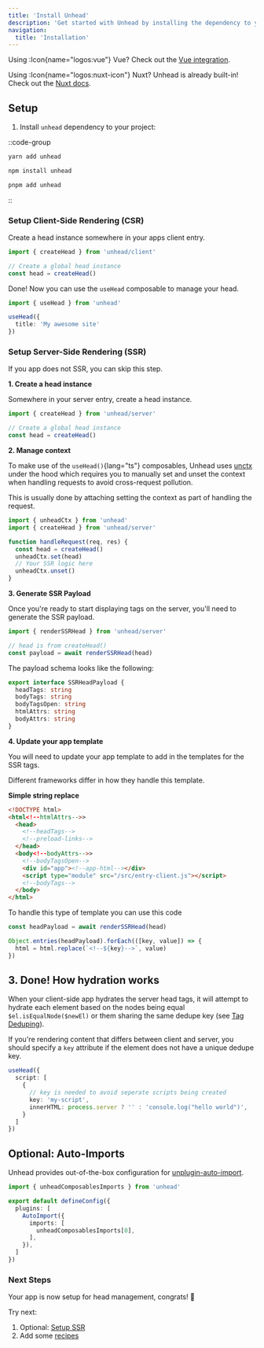 ```yaml
---
title: 'Install Unhead'
description: 'Get started with Unhead by installing the dependency to your project.'
navigation:
  title: 'Installation'
---
```


Using :Icon{name="logos:vue"} Vue? Check out the [Vue integration](/setup/vue/installation).

Using :Icon{name="logos:nuxt-icon"} Nuxt? Unhead is already built-in! Check out the [Nuxt docs](https://nuxt.com/docs/getting-started/seo-meta).

## Setup

1. Install `unhead` dependency to your project:

::code-group

```bash [yarn]
yarn add unhead
```

```bash [npm]
npm install unhead
```

```bash [pnpm]
pnpm add unhead
```

::

### Setup Client-Side Rendering (CSR)

Create a head instance somewhere in your apps client entry.

```ts [main.ts]
import { createHead } from 'unhead/client'

// Create a global head instance
const head = createHead()
```

Done! Now you can use the `useHead` composable to manage your head.

```ts
import { useHead } from 'unhead'

useHead({
  title: 'My awesome site'
})
```

### Setup Server-Side Rendering (SSR)

If you app does not SSR, you can skip this step.

**1. Create a head instance**

Somewhere in your server entry, create a head instance.

```ts [main.ts]
import { createHead } from 'unhead/server'

// Create a global head instance
const head = createHead()
```

**2. Manage context**

To make use of the `useHead()`{lang="ts"} composables, Unhead uses [unctx](https://github.com/unjs/unctx) under the hood which requires you to manually
set and unset the context when handling requests to avoid cross-request pollution.

This is usually done by attaching setting the context as part of handling the request.

```ts
import { unheadCtx } from 'unhead'
import { createHead } from 'unhead/server'

function handleRequest(req, res) {
  const head = createHead()
  unheadCtx.set(head)
  // Your SSR logic here
  unheadCtx.unset()
}
```

**3. Generate SSR Payload**

Once you're ready to start displaying tags on the server, you'll need to generate the SSR payload.

```ts
import { renderSSRHead } from 'unhead/server'

// head is from createHead()
const payload = await renderSSRHead(head)
```

The payload schema looks like the following:

```ts
export interface SSRHeadPayload {
  headTags: string
  bodyTags: string
  bodyTagsOpen: string
  htmlAttrs: string
  bodyAttrs: string
}
```

**4. Update your app template**

You will need to update your app template to add in the templates for
the SSR tags.

Different frameworks differ in how they handle this template.

**Simple string replace**

```html
<!DOCTYPE html>
<html<!--htmlAttrs-->>
  <head>
    <!--headTags-->
    <!--preload-links-->
  </head>
  <body<!--bodyAttrs-->>
    <!--bodyTagsOpen-->
    <div id="app"><!--app-html--></div>
    <script type="module" src="/src/entry-client.js"></script>
    <!--bodyTags-->
  </body>
</html>
```

To handle this type of template you can use this code

```ts
const headPayload = await renderSSRHead(head)

Object.entries(headPayload).forEach(([key, value]) => {
  html = html.replace(`<!--${key}-->`, value)
})
```

## 3. Done! How hydration works

When your client-side app hydrates the server head tags, it will attempt to hydrate each
element based on the nodes being equal `$el.isEqualNode($newEl)` or them sharing the same
dedupe key (see [Tag Deduping](/usage/guides/handling-duplicates)).

If you're rendering content that differs between client and server, you should
specify a `key` attribute if the element does not have a unique dedupe key.

```ts
useHead({
  script: [
    {
      // key is needed to avoid seperate scripts being created
      key: 'my-script',
      innerHTML: process.server ? '' : 'console.log("hello world")',
    }
  ]
})
```

## Optional: Auto-Imports

Unhead provides out-of-the-box configuration for [unplugin-auto-import](https://github.com/antfu/unplugin-auto-import).

```ts [vite.config.ts]
import { unheadComposablesImports } from 'unhead'

export default defineConfig({
  plugins: [
    AutoImport({
      imports: [
        unheadComposablesImports[0],
      ],
    }),
  ]
})
```

### Next Steps

Your app is now setup for head management, congrats! 🎉

Try next:
1. Optional: [Setup SSR](/setup/ssr/installation)
2. Add some [recipes](/addons/recipes)
